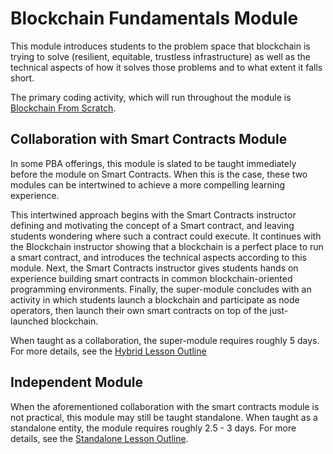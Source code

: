 # Blockchain Fundamentals Module

This module introduces students to the problem space that blockchain is trying to solve (resilient, equitable, trustless infrastructure) as well as the technical aspects of how it solves those problems and to what extent it falls short.

The primary coding activity, which will run throughout the module is [Blockchain From Scratch](https://github.com/JoshOrndorff/blockchain-from-scratch/).

## Collaboration with Smart Contracts Module

In some PBA offerings, this module is slated to be taught immediately before the module on Smart Contracts.
When this is the case, these two modules can be intertwined to achieve a more compelling learning experience.

This intertwined approach begins with the Smart Contracts instructor defining and motivating the concept of a Smart contract, and leaving students wondering where such a contract could execute.
It continues with the Blockchain instructor showing that a blockchain is a perfect place to run a smart contract, and introduces the technical aspects according to this module.
Next, the Smart Contracts instructor gives students hands on experience building smart contracts in common blockchain-oriented programming environments.
Finally, the super-module concludes with an activity in which students launch a blockchain and participate as node operators, then launch their own smart contracts on top of the just-launched blockchain.

When taught as a collaboration, the super-module requires roughly 5 days.
For more details, see the [Hybrid Lesson Outline](Outline_Hybrid.md)

## Independent Module

When the aforementioned collaboration with the smart contracts module is not practical, this module may still be taught standalone.
When taught as a standalone entity, the module requires roughly 2.5 - 3 days.
For more details, see the [Standalone Lesson Outline](Outline_Standalone.md).
